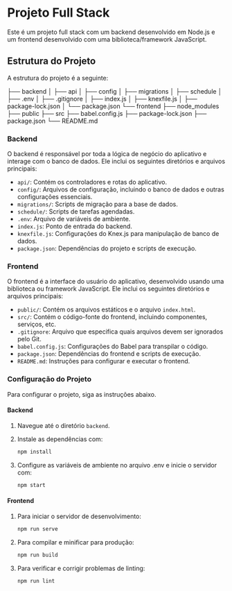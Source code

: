# Projeto Full Stack

Este é um projeto full stack com um backend desenvolvido em Node.js e um frontend desenvolvido com uma biblioteca/framework JavaScript.

## Estrutura do Projeto

A estrutura do projeto é a seguinte:

├── backend
│ ├── api
│ ├── config
│ ├── migrations
│ ├── schedule
│ ├── .env
│ ├── .gitignore
│ ├── index.js
│ ├── knexfile.js
│ ├── package-lock.json
│ └── package.json
└── frontend
├── node_modules
├── public
├── src
├── babel.config.js
├── package-lock.json
├── package.json
└── README.md

### Backend

O backend é responsável por toda a lógica de negócio do aplicativo e interage com o banco de dados. Ele inclui os seguintes diretórios e arquivos principais:

- `api/`: Contém os controladores e rotas do aplicativo.
- `config/`: Arquivos de configuração, incluindo o banco de dados e outras configurações essenciais.
- `migrations/`: Scripts de migração para a base de dados.
- `schedule/`: Scripts de tarefas agendadas.
- `.env`: Arquivo de variáveis de ambiente.
- `index.js`: Ponto de entrada do backend.
- `knexfile.js`: Configurações do Knex.js para manipulação de banco de dados.
- `package.json`: Dependências do projeto e scripts de execução.

### Frontend

O frontend é a interface do usuário do aplicativo, desenvolvido usando uma biblioteca ou framework JavaScript. Ele inclui os seguintes diretórios e arquivos principais:

- `public/`: Contém os arquivos estáticos e o arquivo `index.html`.
- `src/`: Contém o código-fonte do frontend, incluindo componentes, serviços, etc.
- `.gitignore`: Arquivo que especifica quais arquivos devem ser ignorados pelo Git.
- `babel.config.js`: Configurações do Babel para transpilar o código.
- `package.json`: Dependências do frontend e scripts de execução.
- `README.md`: Instruções para configurar e executar o frontend.

### Configuração do Projeto

Para configurar o projeto, siga as instruções abaixo.

#### Backend

1. Navegue até o diretório `backend`.
2. Instale as dependências com:

   ```bash
   npm install

3. Configure as variáveis de ambiente no arquivo .env e inicie o servidor com:
   ```bash
   npm start

#### Frontend

1. Para iniciar o servidor de desenvolvimento:
   ```bash
   npm run serve
   
2. Para compilar e minificar para produção:
   ```bash
   npm run build
   
3. Para verificar e corrigir problemas de linting:
   ```bash
   npm run lint
